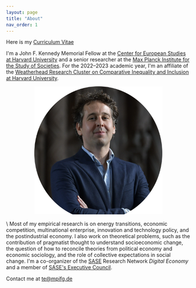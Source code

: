 ```yaml
---
layout: page
title: "About"
nav_order: 1
---
```




Here is my [Curriculum Vitae](/about/about_files/vita.pdf)

I'm a John F. Kennedy Memorial Fellow at the [Center for European Studies at Harvard University](https://ces.fas.harvard.edu) and a senior researcher at the [Max Planck Institute for the Study of Societies](https://www.mpifg.de). For the 2022–2023 academic year, I'm an affiliate of the [Weatherhead Research Cluster on Comparative Inequality and Inclusion at Harvard University](https://inequality.wcfia.harvard.edu/people/timur-ergen). 

<div style="text-align: center;">
<img src="/about/about_files/tergen.webp" class="img-circle" id="responsive-image" style="width:350px;height:350px;" object-fit= cover object-position= center> 
</div>

\\
Most of my empirical research is on energy transitions, economic competition, multinational enterprise, innovation and technology policy, and the postindustrial economy. I also work on theoretical problems, such as the contribution of pragmatist thought to understand socioeconomic change, the question of how to reconcile theories from political economy and economic sociology, and the role of collective expectations in social change. I'm a co-organizer of the [SASE](https://sase.org) Research Network *Digital Economy* and a member of [SASE's Executive Council](https://sase.org/about/leadership/).


Contact me at [te@mpifg.de](mailto:te@mpifg.de)


